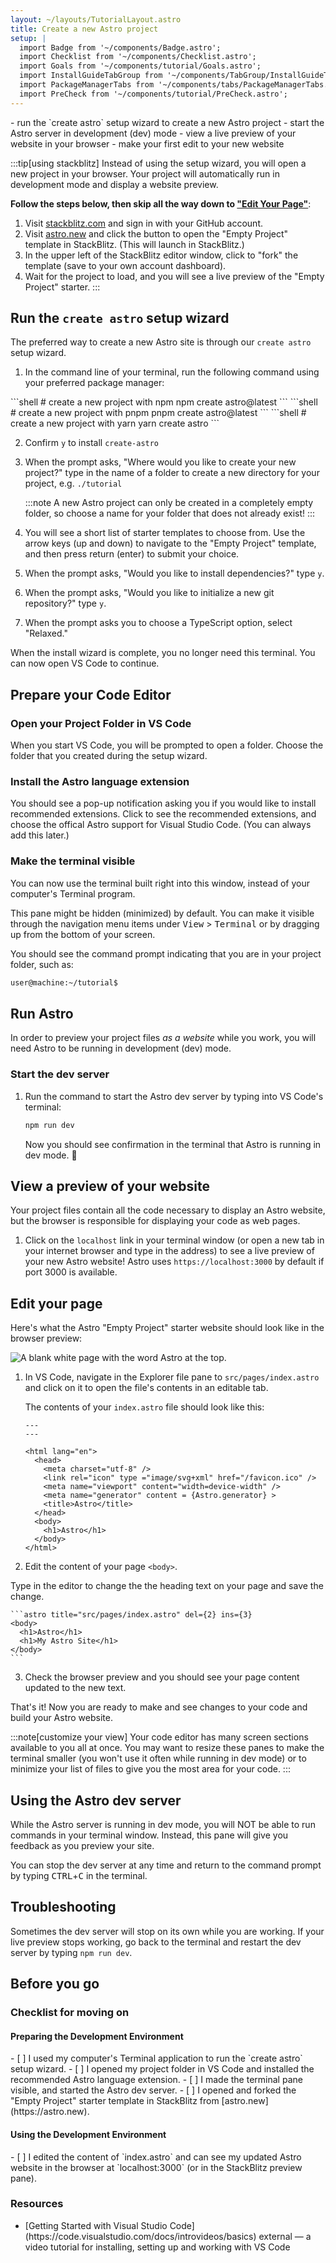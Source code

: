 ```yaml
---
layout: ~/layouts/TutorialLayout.astro
title: Create a new Astro project
setup: |
  import Badge from '~/components/Badge.astro';
  import Checklist from '~/components/Checklist.astro';
  import Goals from '~/components/tutorial/Goals.astro';
  import InstallGuideTabGroup from '~/components/TabGroup/InstallGuideTabGroup.astro';
  import PackageManagerTabs from '~/components/tabs/PackageManagerTabs.astro';
  import PreCheck from '~/components/tutorial/PreCheck.astro';
---
```


<PreCheck>
  - run the `create astro` setup wizard to create a new Astro project
  - start the Astro server in development (dev) mode
  - view a live preview of your website in your browser
  - make your first edit to your new website
</PreCheck>

:::tip[using stackblitz]
Instead of using the setup wizard, you will open a new project in your browser. Your project will automatically run in development mode and display a website preview.

**Follow the steps below, then skip all the way down to ["Edit Your Page"](#edit-your-page)**: 
1. Visit [stackblitz.com](https://stackblitz.com) and sign in with your GitHub account.
2. Visit [astro.new](https://astro.new) and click the button to open the "Empty Project" template in StackBlitz. (This will launch in StackBlitz.)
3. In the upper left of the StackBlitz editor window, click to "fork" the template (save to your own account dashboard).
4. Wait for the project to load, and you will see a live preview of the "Empty Project" starter.
:::

## Run the `create astro` setup wizard

The preferred way to create a new Astro site is through our `create astro` setup wizard.

1. In the command line of your terminal, run the following command using your preferred package manager:

<PackageManagerTabs>
  <Fragment slot="npm">
  ```shell
  # create a new project with npm
  npm create astro@latest
  ```
  </Fragment>
  <Fragment slot="pnpm">
  ```shell
  # create a new project with pnpm
  pnpm create astro@latest
  ```
  </Fragment>
  <Fragment slot="yarn">
  ```shell
  # create a new project with yarn
  yarn create astro
  ```
  </Fragment>
</PackageManagerTabs>

2. Confirm `y` to install `create-astro`
3. When the prompt asks, "Where would you like to create your new project?" type in the name of a folder to create a new directory for your project, e.g.
`./tutorial`

    :::note
    A new Astro project can only be created in a completely empty folder, so choose a name for your folder that does not already exist!
    :::

3. You will see a short list of starter templates to choose from. Use the arrow keys (up and down) to navigate to the "Empty Project" template, and then press return (enter) to submit your choice. 

4. When the prompt asks, "Would you like to install dependencies?" type `y`.

5. When the prompt asks, "Would you like to initialize a new git repository?" type `y`.

6. When the prompt asks you to choose a TypeScript option, select "Relaxed."

When the install wizard is complete, you no longer need this terminal. You can now open VS Code to continue.

## Prepare your Code Editor

### Open your Project Folder in VS Code

When you start VS Code, you will be prompted to open a folder. Choose the folder that you created during the setup wizard.

### Install the Astro language extension
You should see a pop-up notification asking you if you would like to install recommended extensions. Click to see the recommended extensions, and choose the offical Astro support for Visual Studio Code.  (You can always add this later.)

### Make the terminal visible
You can now use the terminal built right into this window, instead of your computer's Terminal program.

This pane might be hidden (minimized) by default. You can make it visible through the navigation menu items under <kbd>View</kbd> > <kbd>Terminal</kbd> or by dragging up from the bottom of your screen.

You should see the command prompt indicating that you are in your project folder, such as:

```sh
user@machine:~/tutorial$
```

## Run Astro

In order to preview your project files _as a website_ while you work, you will need Astro to be running in development (dev) mode.

### Start the dev server

1. Run the command to start the Astro dev server by typing into VS Code's terminal:

    ```sh
    npm run dev
    ```

    Now you should see confirmation in the terminal that Astro is running in dev mode. 🚀

## View a preview of your website

Your project files contain all the code necessary to display an Astro website, but the browser is responsible for displaying your code as web pages.

1. Click on the `localhost` link in your terminal window (or open a new tab in your internet browser and type in the address) to see a live preview of your new Astro website! Astro uses `https://localhost:3000` by default if port 3000 is available.


## Edit your page

Here's what the Astro "Empty Project" starter website should look like in the browser preview:

![A blank white page with the word Astro at the top.](/tutorial/minimal.png)

1. In VS Code, navigate in the Explorer file pane to `src/pages/index.astro` and click on it to open the file's contents in an editable tab.

    The contents of your `index.astro` file should look like this:

    ```astro title="src/pages/index.astro"
    ---
    ---

    <html lang="en">
      <head>
        <meta charset="utf-8" />
        <link rel="icon" type ="image/svg+xml" href="/favicon.ico" />
        <meta name="viewport" content="width=device-width" />
        <meta name="generator" content = {Astro.generator} >
        <title>Astro</title>
      </head>
      <body>
        <h1>Astro</h1>
      </body>
    </html>
    ```

2. Edit the content of your page `<body>`.

Type in the editor to change the the heading text on your page and save the change.

    ```astro title="src/pages/index.astro" del={2} ins={3}
    <body>
      <h1>Astro</h1>
      <h1>My Astro Site</h1>
    </body>
    ```

3. Check the browser preview and you should see your page content updated to the new text.

That's it! Now you are ready to make and see changes to your code and build your Astro website.

:::note[customize your view]
Your code editor has many screen sections available to you all at once. You may want to resize these panes to make the terminal smaller (you won't use it often while running in dev mode) or to minimize your list of files to give you the most area for your code.
:::

## Using the Astro dev server

While the Astro server is running in dev mode, you will NOT be able to run commands in your terminal window. Instead, this pane will give you feedback as you preview your site.

You can stop the dev server at any time and return to the command prompt by typing <kbd>CTRL</kbd>+<kbd>C</kbd> in the terminal.

## Troubleshooting

Sometimes the dev server will stop on its own while you are working. If your live preview stops working, go back to the terminal and restart the dev server by typing `npm run dev`.

## Before you go
### Checklist for moving on

#### Preparing the Development Environment

<Checklist key="preparation">
- [ ] I used my computer's Terminal application to run the `create astro` setup wizard.
- [ ] I opened my project folder in VS Code and installed the recommended Astro language extension.
- [ ] I made the terminal pane visible, and started the Astro dev server.
<Fragment slot="alternative">
- [ ] I opened and forked the "Empty Project" starter template in StackBlitz from [astro.new](https://astro.new).
</Fragment>
</Checklist>

#### Using the Development Environment

<Checklist key="usage">
- [ ] I edited the content of `index.astro` and can see my updated Astro website in the browser at `localhost:3000` (or in the StackBlitz preview pane).
</Checklist>

### Resources

- <p>[Getting Started with Visual Studio Code](https://code.visualstudio.com/docs/introvideos/basics) <Badge>external</Badge> — a video tutorial for installing, setting up and working with VS Code</p>
